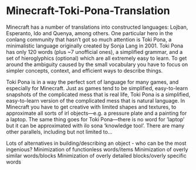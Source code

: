 # Minecraft-Toki-Pona-Translation

Minecraft has a number of translations into constructed languages: Lojban, Esperanto, Ido and Quenya, among others. One particular hero in the conlang community that hasn’t got so much attention is Toki Pona, a minimalistic language originally created by Sonja Lang in 2001. Toki Pona has only 120 words (plus ~7 unofficial ones), a simplified grammar, and a set of hieroglyphics (optional) which are all extremely easy to learn. To get around the ambiguity caused by the small vocabulary you have to focus on simpler concepts, context, and efficient ways to describe things.

Toki Pona is in a way the perfect sort of language for many games, and especially for Minecraft. Just as games tend to be simplified, easy-to-learn snapshots of the complicated mess that is real life, Toki Pona is a simplified, easy-to-learn version of the complicated mess that is natural language. In Minecraft you have to get creative with limited shapes and textures, to approximate all sorts of irl objects—e.g. a pressure plate and a painting for a laptop. The same thing goes for Toki Pona—there is no word for ’laptop’ but it can be approximated with ilo sona ‘knowledge tool’. There are many other parallels, including but not limited to…

Lots of alternatives in building/describing an object - who can be the most ingenious?
Minimization of functionless words/items
Minimization of overly similar words/blocks
Minimization of overly detailed blocks/overly specific words
